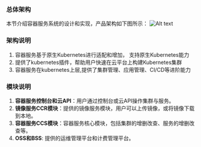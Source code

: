 ### 总体架构
本节介绍容器服务系统的设计和实现，产品架构如下图所示：
![Alt text][Architecture]

### 架构说明
1.  容器服务基于原生Kubernetes进行适配和增加， 支持原生Kubernetes能力
2.  提供了kubernetes插件，帮助用户快速在云平台上构建Kubernetes集群
3.  容器服务在kubernetes上层,提供了集群管理、应用管理、CI/CD等进阶能力

### 模块说明
1. **容器服务控制台和云API**：用户通过控制台或云API操作集群与服务。
2. **镜像服务CCR模块**：提供的镜像服务模块，用户可以上传镜像，或将镜像下载到本地。
3. **容器服务CCS模块**：容器服务核心模块，包括集群的增删改查、服务的增删改查等。
4. **OSS和BSS**: 提供的运维管理平台和计费管理平台。

[Architecture]:http://imgcache.tce.fsphere.cn/static/mc.qcloudimg.com/static/img/8381e7cdb015bf0f8d01437287779f92/%7B6271F726-FE22-4222-B487-81ACEA386EED%7D.png
